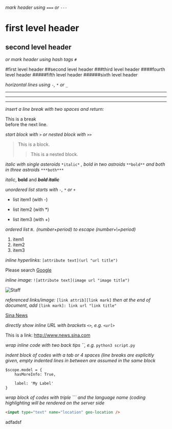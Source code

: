 *mark header using* `===` *or* `---`

first level header
=====

second level header
---

*or mark header using hash tags* `#`

#first level header
##second level header
###third level header
####fourth level header
#####fifth level header
######sixth level header

*horizontal lines using* `-`*,* `*` *or* `_`

---
***
___


*insert a line break with two spaces and return:*

This is a break  
before the next line.

*start block with* `>` *or nested block with* `>>`

> This is a block.
>> This is a nested block.

*italic with single asteroids* `*italic*` *, bold in two astroids* `**bold**` *and both in three astroids* `***both***`

*italic*, **bold** and ***bold italic***

*unordered list starts with `-`, `*` or `+`*

- list item1 (with -)
* list item2 (with *)
+ list item3 (with +)

*ordered list `N.` (number+period) to escape (number+\\+period)*

1. item1
2. item2
3. item3

*inline hyperlinks:* `[attribute text](url "url title")`

Please search [Google](http://www.google.com "The google link")

*inline image:* `![attribute text](image url "image title")`

![Staff](https://www.harmony-church.org/wp-content/uploads/2016/09/praise-clipart-300x300.jpg "Music Staff")

*referenced links/image:* `[link attrib][link mark]` *then at the end of document, add* `[link mark]: link url "link title"`

[Sina News][Sina marker]

*directly show inline URL with brackets `<>`, e.g. `<url>`*

This is a link: <http://www.news.sina.com>

*wrap inline code with two back tips \`\`, e.g.* `python3 script.py`


*indent block of codes with a tab or 4 spaces (line breaks are explicitly given, empty indented lines in between are assumed in the same block*

	$scope.model = {
		hasMoreInfo: True,
		
		label: 'My Label'
	}

*wrap block of codes with triple \`\`\` and the language name (coding highlighting will be rendered on the server side*


```html
<input type="text" name="location" geo-location />
```





adfadsf





[Sina marker]: http://www.news.sina.com/ "sina news page"







